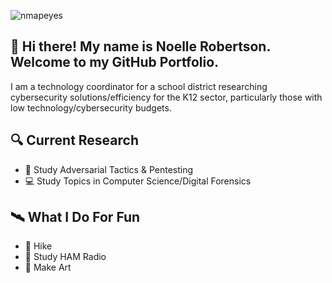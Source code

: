![nmapeyes](nmapeyes.jpg)

## :wave: Hi there! My name is Noelle Robertson. Welcome to my GitHub Portfolio.

I am a technology coordinator for a school district researching cybersecurity solutions/efficiency for the K12 sector, particularly those with low technology/cybersecurity budgets.

## 🔍 Current Research
- 🔺 Study Adversarial Tactics & Pentesting
- 💻 Study Topics in Computer Science/Digital Forensics

## 🛰️ What I Do For Fun
- 🌲 Hike 
- 📡 Study HAM Radio
- 🎨 Make Art
